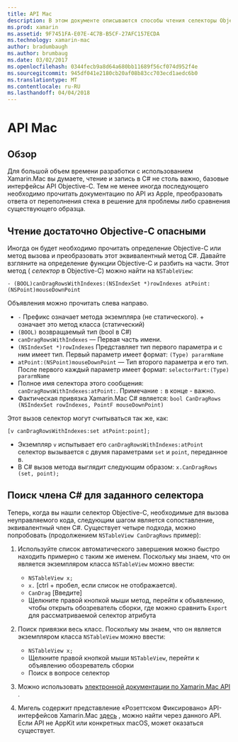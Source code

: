 ```yaml
---
title: API Mac
description: В этом документе описываются способы чтения селекторы Objective-C и найти соответствующие методы C#.
ms.prod: xamarin
ms.assetid: 9F7451FA-E07E-4C7B-B5CF-27AFC157ECDA
ms.technology: xamarin-mac
author: bradumbaugh
ms.author: brumbaug
ms.date: 03/02/2017
ms.openlocfilehash: 0344fecb9a8d64a680bb11689f56cf074d952f4e
ms.sourcegitcommit: 945df041e2180cb20af08b83cc703ecd1aedc6b0
ms.translationtype: MT
ms.contentlocale: ru-RU
ms.lasthandoff: 04/04/2018
---
```

# <a name="mac-apis"></a>API Mac

## <a name="overview"></a>Обзор

Для большой объем времени разработки с использованием Xamarin.Mac вы думаете, чтение и запись в C# не столь важно, базовые интерфейсы API Objective-C. Тем не менее иногда последующего необходимо прочитать документацию по API из Apple, преобразовать ответа от переполнения стека в решение для проблемы либо сравнения существующего образца.

## <a name="reading-enough-objective-c-to-be-dangerous"></a>Чтение достаточно Objective-C опасными

Иногда он будет необходимо прочитать определение Objective-C или метод вызова и преобразовать этот эквивалентный метод C#. Давайте взгляните на определение функции Objective-C и разбить на части. Этот метод ( *селектор* в Objective-C) можно найти на `NSTableView`:

```objc
- (BOOL)canDragRowsWithIndexes:(NSIndexSet *)rowIndexes atPoint:(NSPoint)mouseDownPoint
```

Объявления можно прочитать слева направо.

- `-` Префикс означает метода экземпляра (не статического). + означает это метод класса (статический)
- `(BOOL)` возвращаемый тип (bool в C#)
- `canDragRowsWithIndexes` — Первая часть имени.
- `(NSIndexSet *)rowIndexes` Представляет тип первого параметра и с ним имеет тип. Первый параметр имеет формат: `(Type) pararmName`
- `atPoint:(NSPoint)mouseDownPoint` — Тип второго параметра и его тип. После первого каждый параметр имеет формат: `selectorPart:(Type) pararmName`
- Полное имя селектора этого сообщения: `canDragRowsWithIndexes:atPoint:`. Примечание `:` в конце - важно.
- Фактическая привязка Xamarin.Mac C# является: `bool CanDragRows (NSIndexSet rowIndexes, PointF mouseDownPoint)`

Этот вызов селектор могут считываться так же, как:

```objc
[v canDragRowsWithIndexes:set atPoint:point];
```

- Экземпляр `v` испытывает его `canDragRowsWithIndexes:atPoint` селектор вызывается с двумя параметрами `set` и `point`, переданное в.
- В C# вызов метода выглядит следующим образом: `x.CanDragRows (set, point);`

<a name="finding_selector" />

## <a name="finding-the-c-member-for-a-given-selector"></a>Поиск члена C# для заданного селектора

Теперь, когда вы нашли селектор Objective-C, необходимые для вызова неуправляемого кода, следующим шагом является сопоставление, эквивалентный член C#. Существует четыре подхода, можно попробовать (продолжением `NSTableView CanDragRows` пример):

1. Используйте список автоматического завершения можно быстро находить примерно с таким же именем. Поскольку мы знаем, что он является экземпляром класса `NSTableView` можно ввести:

    - `NSTableView x;`
    - `x.` [ctrl + пробел, если список не отображается).
    - `CanDrag` [Введите]
    - Щелкните правой кнопкой мыши метод, перейти к объявлению, чтобы открыть обозреватель сборки, где можно сравнить `Export` для рассматриваемой селектор атрибута

2. Поиск привязки весь класс. Поскольку мы знаем, что он является экземпляром класса `NSTableView` можно ввести:

    - `NSTableView x;`
    - Щелкните правой кнопкой мыши `NSTableView`, перейти к объявлению обозреватель сборки
    - Поиск в вопросе селектор

3. Можно использовать [электронной документации по Xamarin.Mac API](https://developer.xamarin.com/api/root/monomac-lib/) .

4. Мигель содержит представление «Розеттском Фиксировано» API-интерфейсов Xamarin.Mac [здесь](http://tirania.org/tmp/rosetta.html) , можно найти через данного API. Если API не AppKit или конкретных macOS, может оказаться существует.

<!--
Note: In some cases, the assembly browser can hit a bug where it will open but not jump to the right definition. Keep that tab open, switch back to your source code and try again.
Note: The assembly browser tricks currently only works with Xamarin.Mac Classic. This will be fixed in a future version.
-->
